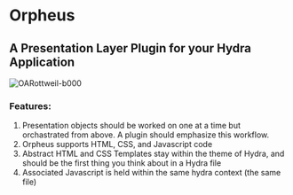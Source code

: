 # Orpheus
## A Presentation Layer Plugin for your Hydra Application

![OARottweil-b000](https://user-images.githubusercontent.com/107733608/175021643-ca881d49-c7ea-43ab-aaab-68a94c34b363.jpg)

### Features:
1. Presentation objects should be worked on one at a time but orchastrated from above. A plugin should emphasize this workflow. 
2. Orpheus supports HTML, CSS, and Javascript code 
3. Abstract HTML and CSS Templates stay within the theme of Hydra, and should be the first thing you think about in a Hydra file
4. Associated Javascript is held within the same hydra context (the same file)
